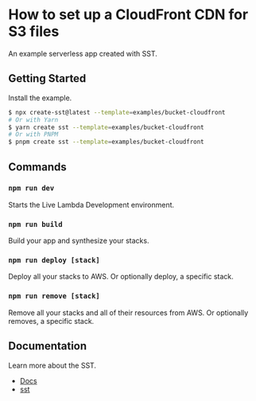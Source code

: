 # How to set up a CloudFront CDN for S3 files

An example serverless app created with SST.

## Getting Started

Install the example.

```bash
$ npx create-sst@latest --template=examples/bucket-cloudfront
# Or with Yarn
$ yarn create sst --template=examples/bucket-cloudfront
# Or with PNPM
$ pnpm create sst --template=examples/bucket-cloudfront
```

## Commands

### `npm run dev`

Starts the Live Lambda Development environment.

### `npm run build`

Build your app and synthesize your stacks.

### `npm run deploy [stack]`

Deploy all your stacks to AWS. Or optionally deploy, a specific stack.

### `npm run remove [stack]`

Remove all your stacks and all of their resources from AWS. Or optionally removes, a specific stack.

## Documentation

Learn more about the SST.

- [Docs](https://docs.sst.dev/)
- [sst](https://docs.sst.dev/packages/sst)
